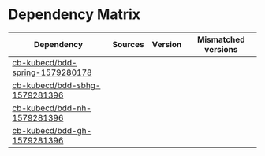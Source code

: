 # Dependency Matrix

Dependency | Sources | Version | Mismatched versions
---------- | ------- | ------- | -------------------
[cb-kubecd/bdd-spring-1579280178](https://github.com/cb-kubecd/bdd-spring-1579280178.git) |  | []() | 
[cb-kubecd/bdd-sbhg-1579281396](https://github.com/cb-kubecd/bdd-sbhg-1579281396.git) |  | []() | 
[cb-kubecd/bdd-nh-1579281396](https://github.com/cb-kubecd/bdd-nh-1579281396.git) |  | []() | 
[cb-kubecd/bdd-gh-1579281396](https://github.com/cb-kubecd/bdd-gh-1579281396.git) |  | []() | 
